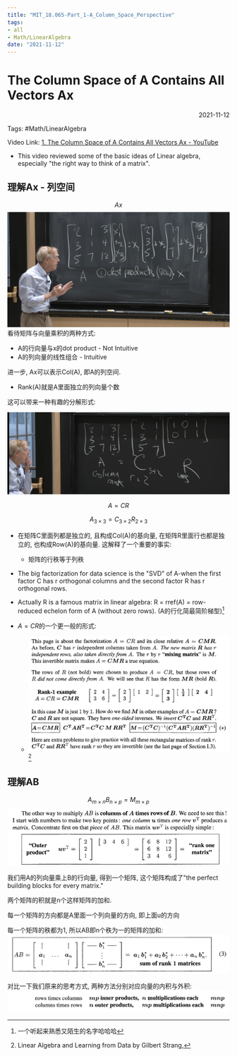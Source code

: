```yaml
---
title: "MIT_18.065-Part_1-A_Column_Space_Perspective"
tags:
- all
- Math/LinearAlgebra
date: "2021-11-12"
---
```

# The Column Space of A Contains All Vectors Ax 

<div align="right"> 2021-11-12</div>

Tags: #Math/LinearAlgebra 

Video Link: [1. The Column Space of A Contains All Vectors Ax - YouTube](https://www.youtube.com/watch?v=YiqIkSHSmyc&list=PLUl4u3cNGP63oMNUHXqIUcrkS2PivhN3k&index=3)

- This video reviewed some of the basic ideas of Linear algebra, especially "the right way to think of a matrix".

## 理解Ax - 列空间
$$Ax$$
![](notes/2021/2021.11/assets/img_2022-10-15-4.png)
看待矩阵与向量乘积的两种方式:
- A的行向量与x的dot product - Not Intuitive
- A的列向量的线性组合 - Intuitive

进一步, Ax可以表示Col(A), 即A的列空间.

- Rank(A)就是A里面独立的列向量个数

这可以带来一种有趣的分解形式:

![](notes/2021/2021.11/assets/img_2022-10-15-5.png)

$$A=CR$$

$$A_{3\times 3}=C_{3\times 2}R_{2\times 3}$$

- 在矩阵C里面列都是独立的, 且构成Col(A)的基向量, 在矩阵R里面行也都是独立的, 也构成Row(A)的基向量. 这解释了一个重要的事实: 
	- 矩阵的行秩等于列秩

- The big factorization for data science is the "SVD" of A-when the first factor C
has r orthogonal columns and the second factor R has r orthogonal rows.

- Actually R is a famous matrix in linear algebra:
R = rref(A) = row-reduced echelon form of A (without zero rows).
(A的行化简最简阶梯型)[^1]

- $A=CR$的一个更一般的形式:
	- ![](notes/2021/2021.11/assets/img_2022-10-15-6.png)[^2]


## 理解AB 
$$A_{m\times n}B_{n\times p}= M_{m\times p}$$
![](notes/2021/2021.11/assets/img_2022-10-15-7.png)

我们用A的列向量乘上B的行向量, 得到一个矩阵, 这个矩阵构成了"the perfect building blocks for every matrix."

两个矩阵的积就是n个这样矩阵的加和.

每一个矩阵的方向都是A里面一个列向量的方向, 即上面u的方向

每一个矩阵的秩都为1, 所以AB即n个秩为一的矩阵的加和:
![](notes/2021/2021.11/assets/img_2022-10-15-8.png)

对比一下我们原来的思考方式, 两种方法分别对应向量的内积与外积:
![](notes/2021/2021.11/assets/img_2022-10-15-9.png)



[^1]: 一个听起来熟悉又陌生的名字哈哈哈
[^2]: Linear Algebra and Learning from Data by Gilbert Strang, 